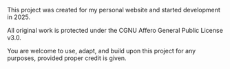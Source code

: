 This project was created for my personal website and started development in 2025.

All original work is protected under the CGNU Affero General Public License v3.0.

You are welcome to use, adapt, and build upon this project for any purposes, provided proper credit is given.
